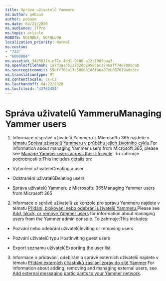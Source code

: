 ```yaml
---
title: Správa uživatelů Yammeru
ms.author: pebaum
author: pebaum
ms.date: 04/21/2020
ms.audience: ITPro
ms.topic: article
ROBOTS: NOINDEX, NOFOLLOW
localization_priority: Normal
ms.custom:
- "733"
- "6000004"
ms.assetid: 34b5611b-e77e-4dd1-9480-a12c190fbaa3
ms.openlocfilehash: 1a7d3aa3512732dd245856c3746aff7487080cab
ms.sourcegitcommit: 55eff703a17e500681d8fa6a87eb067019ade3cc
ms.translationtype: MT
ms.contentlocale: cs-CZ
ms.lasthandoff: 04/22/2020
ms.locfileid: "43762454"
---
```

# <a name="managing-yammer-users"></a><span data-ttu-id="88e73-102">Správa uživatelů Yammeru</span><span class="sxs-lookup"><span data-stu-id="88e73-102">Managing Yammer users</span></span>

1. <span data-ttu-id="88e73-103">Informace o správě uživatelů Yammeru z Microsoftu 365 najdete v [tématu Správa uživatelů Yammeru v průběhu jejich životního cyklu](https://docs.microsoft.com/yammer/manage-yammer-users/manage-users-across-their-lifecycle).</span><span class="sxs-lookup"><span data-stu-id="88e73-103">For information about managing Yammer users from Microsoft 365, please see [Manage Yammer users across their lifecycle](https://docs.microsoft.com/yammer/manage-yammer-users/manage-users-across-their-lifecycle).</span></span> <span data-ttu-id="88e73-104">To zahrnuje podrobnosti o:</span><span class="sxs-lookup"><span data-stu-id="88e73-104">This includes details on:</span></span>

  - <span data-ttu-id="88e73-105">Vytvoření uživatele</span><span class="sxs-lookup"><span data-stu-id="88e73-105">Creating a user</span></span>

  - <span data-ttu-id="88e73-106">Odstranění uživatelů</span><span class="sxs-lookup"><span data-stu-id="88e73-106">Deleting users</span></span>

  - <span data-ttu-id="88e73-107">Správa uživatelů Yammeru z Microsoftu 365</span><span class="sxs-lookup"><span data-stu-id="88e73-107">Managing Yammer users from Microsoft 365</span></span>

2. <span data-ttu-id="88e73-108">Informace o správě uživatelů ze konzole pro správu Yammeru najdete v tématu [Přidání, blokování nebo odebrání uživatelů Yammeru.](https://alchemyportal.azurewebsites.net/Rule/ManageYammer%20users%20across%20their%20lifecycle%20from%20Office%20365)</span><span class="sxs-lookup"><span data-stu-id="88e73-108">Please see [Add, block, or remove Yammer users](https://alchemyportal.azurewebsites.net/Rule/ManageYammer%20users%20across%20their%20lifecycle%20from%20Office%20365) for information about managing users from the Yammer admin console.</span></span> <span data-ttu-id="88e73-109">To zahrnuje:</span><span class="sxs-lookup"><span data-stu-id="88e73-109">This includes:</span></span>

  - <span data-ttu-id="88e73-110">Pozvání nebo odebrání uživatelů</span><span class="sxs-lookup"><span data-stu-id="88e73-110">Inviting or removing users</span></span>

  - <span data-ttu-id="88e73-111">Pozvání uživatelů typu Host</span><span class="sxs-lookup"><span data-stu-id="88e73-111">Inviting guest users</span></span>

  - <span data-ttu-id="88e73-112">Export seznamu uživatelů</span><span class="sxs-lookup"><span data-stu-id="88e73-112">Exporting the user list</span></span>

3. <span data-ttu-id="88e73-113">Informace o přidávání, odebírání a správě externích uživatelů najdete v tématu [Přidání externích účastníků zasílání zpráv do sítě Yammer](https://docs.microsoft.com/yammer/work-with-external-users/add-external-participants).</span><span class="sxs-lookup"><span data-stu-id="88e73-113">For information about adding, removing and managing external users, see [Add external messaging participants to your Yammer network](https://docs.microsoft.com/yammer/work-with-external-users/add-external-participants).</span></span>
